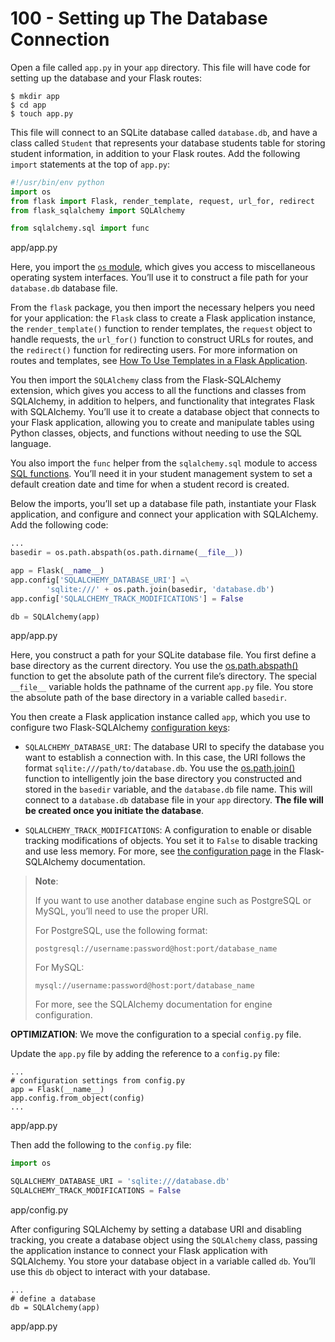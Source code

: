 # 100 - Setting up The Database Connection

Open a file called ```app.py``` in your ```app``` directory. This file will have code for setting up the database and your Flask routes:

```
$ mkdir app
$ cd app
$ touch app.py
```

This file will connect to an SQLite database called ```database.db```, and have a class called ```Student``` that represents your database students table for storing student information, in addition to your Flask routes. Add the following ```import``` statements at the top of ```app.py```:

```python title="app.py"
#!/usr/bin/env python
import os
from flask import Flask, render_template, request, url_for, redirect
from flask_sqlalchemy import SQLAlchemy

from sqlalchemy.sql import func
```
app/app.py

Here, you import the [```os``` module](https://docs.python.org/3/library/os.html), which gives you access to miscellaneous operating system interfaces. You’ll use it to construct a file path for your ```database.db``` database file.

From the ```flask``` package, you then import the necessary helpers you need for your application: the ```Flask``` class to create a Flask application instance, the ```render_template()``` function to render templates, the ```request``` object to handle requests, the ```url_for()``` function to construct URLs for routes, and the ```redirect()``` function for redirecting users. For more information on routes and templates, see [How To Use Templates in a Flask Application](https://www.digitalocean.com/community/tutorials/how-to-use-templates-in-a-flask-application).

You then import the ```SQLAlchemy``` class from the Flask-SQLAlchemy extension, which gives you access to all the functions and classes from SQLAlchemy, in addition to helpers, and functionality that integrates Flask with SQLAlchemy. You’ll use it to create a database object that connects to your Flask application, allowing you to create and manipulate tables using Python classes, objects, and functions without needing to use the SQL language.

You also import the ```func``` helper from the ```sqlalchemy.sql``` module to access [SQL functions](https://docs.sqlalchemy.org/en/14/tutorial/data_select.html#working-with-sql-functions). You’ll need it in your student management system to set a default creation date and time for when a student record is created.

Below the imports, you’ll set up a database file path, instantiate your Flask application, and configure and connect your application with SQLAlchemy. Add the following code:

```python title="app.py"
...
basedir = os.path.abspath(os.path.dirname(__file__))

app = Flask(__name__)
app.config['SQLALCHEMY_DATABASE_URI'] =\
        'sqlite:///' + os.path.join(basedir, 'database.db')
app.config['SQLALCHEMY_TRACK_MODIFICATIONS'] = False

db = SQLAlchemy(app)
```
app/app.py

Here, you construct a path for your SQLite database file. You first define a base directory as the current directory. You use the [os.path.abspath()](https://docs.python.org/3.8/library/os.path.html#os.path.abspath) function to get the absolute path of the current file’s directory. The special ```__file__``` variable holds the pathname of the current ```app.py``` file. You store the absolute path of the base directory in a variable called ```basedir```.

You then create a Flask application instance called ```app```, which you use to configure two Flask-SQLAlchemy [configuration keys](https://flask-sqlalchemy.palletsprojects.com/en/2.x/config/):

- ```SQLALCHEMY_DATABASE_URI```: The database URI to specify the database you want to establish a connection with. In this case, the URI follows the format ```sqlite:///path/to/database.db```. You use the [os.path.join()](https://docs.python.org/3.8/library/os.path.html#os.path.join) function to intelligently join the base directory you constructed and stored in the ```basedir``` variable, and the ```database.db``` file name. This will connect to a ```database.db``` database file in your ```app``` directory. **The file will be created once you initiate the database**.

- ```SQLALCHEMY_TRACK_MODIFICATIONS```: A configuration to enable or disable tracking modifications of objects. You set it to ```False``` to disable tracking and use less memory. For more, see [the configuration page](https://flask-sqlalchemy.palletsprojects.com/en/2.x/config/) in the Flask-SQLAlchemy documentation.

> **Note**:
> 
> If you want to use another database engine such as PostgreSQL or MySQL, you’ll need to use the proper URI.
>
> For PostgreSQL, use the following format:
>
> ```postgresql://username:password@host:port/database_name```
>
> For MySQL:
>
> ```mysql://username:password@host:port/database_name```
>
> For more, see the SQLAlchemy documentation for engine configuration.

**OPTIMIZATION**: We move the configuration to a special ```config.py``` file.

Update the ```app.py``` file by adding the reference to a ```config.py``` file:

```
...
# configuration settings from config.py
app = Flask(__name__)
app.config.from_object(config)
...
```
app/app.py

Then add the following to the ```config.py``` file:

```python title="config.py"
import os

SQLALCHEMY_DATABASE_URI = 'sqlite:///database.db'
SQLALCHEMY_TRACK_MODIFICATIONS = False
```
app/config.py

After configuring SQLAlchemy by setting a database URI and disabling tracking, you create a database object using the ```SQLAlchemy``` class, passing the application instance to connect your Flask application with SQLAlchemy. You store your database object in a variable called ```db```. You’ll use this ```db``` object to interact with your database.

```
...
# define a database
db = SQLAlchemy(app)
```
app/app.py